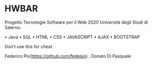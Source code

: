 # HWBAR
Progetto Tecnologie Software per il Web  2020 Università degli Studi di Salerno.

• Java
• SQL
• HTML
• CSS
• JAVASCRIPT
• AJAX
• BOOTSTRAP

Don't use this for cheat.

Federico Pio(https://github.com/fedepio) , 
Donato Di Pasquale
